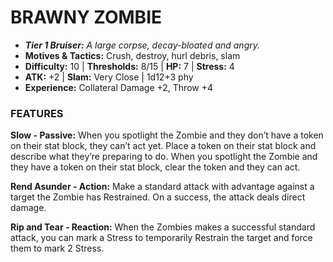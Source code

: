 # BRAWNY ZOMBIE

- ***Tier 1 Bruiser:*** *A large corpse, decay-bloated and angry.*
- **Motives & Tactics:** Crush, destroy, hurl debris, slam
- **Difficulty:** 10 | **Thresholds:** 8/15 | **HP:** 7 | **Stress:** 4
- **ATK:** +2 | **Slam:** Very Close | 1d12+3 phy
- **Experience:** Collateral Damage +2, Throw +4

### FEATURES

**Slow - Passive:** When you spotlight the Zombie and they don’t have a token on their stat block, they can’t act yet. Place a token on their stat block and describe what they’re preparing to do. When you spotlight the Zombie and they have a token on their stat block, clear the token and they can act.

**Rend Asunder - Action:** Make a standard attack with advantage against a target the Zombie has Restrained. On a success, the attack deals direct damage.

**Rip and Tear - Reaction:** When the Zombies makes a successful standard attack, you can mark a Stress to temporarily Restrain the target and force them to mark 2 Stress.
